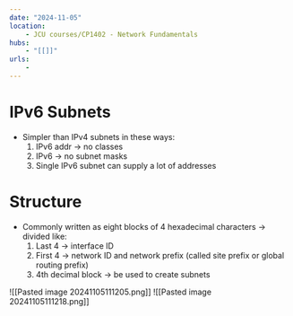 ```yaml
---
date: "2024-11-05"
location: 
    - JCU courses/CP1402 - Network Fundamentals
hubs: 
    - "[[]]"
urls:
    - 
---
```


# IPv6 Subnets
+ Simpler than IPv4 subnets in these ways:
    1. IPv6 addr -> no classes
    2. IPv6 -> no subnet masks
    3. Single IPv6 subnet can supply a lot of addresses

# Structure
+ Commonly written as eight blocks of 4 hexadecimal characters -> divided like:
    1. Last 4 -> interface ID
    2. First 4 -> network ID and network prefix (called site prefix or global routing prefix)
    3. 4th decimal block -> be used to create subnets

![[Pasted image 20241105111205.png]]
![[Pasted image 20241105111218.png]]